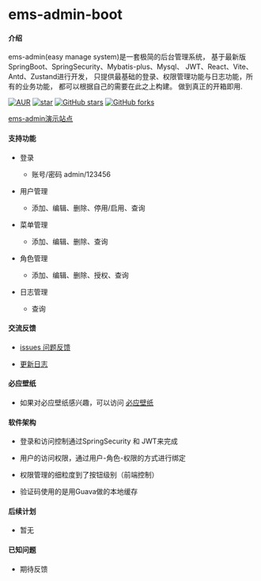 # ems-admin-boot

#### 介绍
ems-admin(easy manage system)是一套极简的后台管理系统，
基于最新版SpringBoot、SpringSecurity、Mybatis-plus、Mysql、
JWT、React、Vite、Antd、Zustand进行开发，
只提供最基础的登录、权限管理功能与日志功能，所有的业务功能，
都可以根据自己的需要在此之上构建。
做到真正的开箱即用.


[![AUR](https://img.shields.io/badge/license-Apache%20License%202.0-blue.svg)](https://github.com/ems-admin/ems-react/blob/master/LICENSE)
[![star](https://gitee.com/ems-admin/ems-admin-react/badge/star.svg?theme=white)](https://gitee.com/ems-admin/ems-admin-react)
[![GitHub stars](https://img.shields.io/github/stars/ems-admin/ems-react.svg?style=social&label=Stars)](https://github.com/ems-admin/ems-react)
[![GitHub forks](https://img.shields.io/github/forks/ems-admin/ems-react.svg?style=social&label=Fork)](https://github.com/ems-admin/ems-react)

[ems-admin演示站点](http://ems.fullpx.com)

#### 支持功能

-  登录
   - 账号/密码 admin/123456

   
-  用户管理
   - 添加、编辑、删除、停用/启用、查询
   
   
-  菜单管理
   - 添加、编辑、删除、查询

   
-  角色管理
   - 添加、编辑、删除、授权、查询

   
-  日志管理
   - 查询


#### 交流反馈


- [issues 问题反馈](https://github.com/ems-admin/ems-react/issues)


- [更新日志](CHANGELOG.md)


####  必应壁纸

- 如果对必应壁纸感兴趣，可以访问 [必应壁纸](https://bing.fullpx.com)


#### 软件架构

- 登录和访问控制通过SpringSecurity 和 JWT来完成


- 用户的访问权限，通过用户-角色-权限的方式进行绑定


- 权限管理的细粒度到了按钮级别（前端控制）


- 验证码使用的是用Guava做的本地缓存


#### 后续计划

- 暂无


#### 已知问题

- 期待反馈



